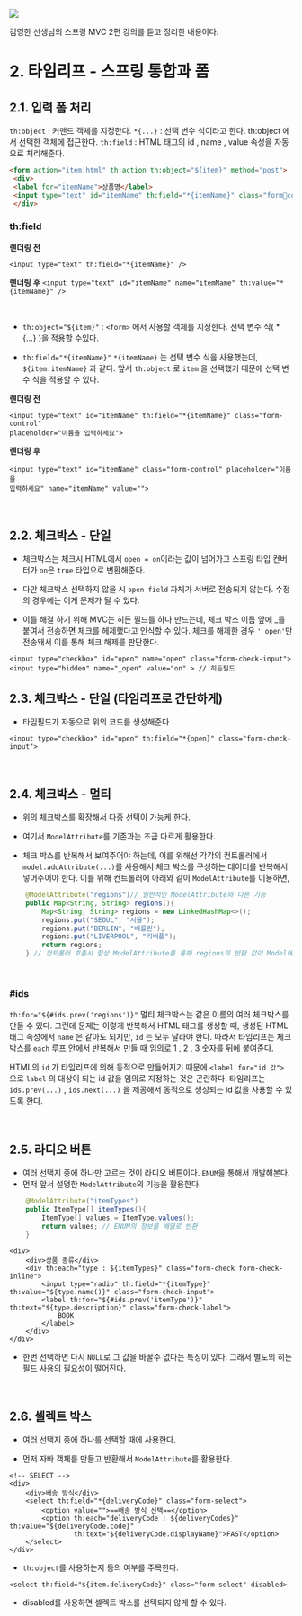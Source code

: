 ![](https://velog.velcdn.com/images/dodo4723/post/aaf0a792-d248-4501-be0c-5661b5e455c4/image.png)

김영한 선생님의 스프링 MVC 2편 강의를 듣고 정리한 내용이다.

# 2. 타임리프 - 스프링 통합과 폼

## 2.1. 입력 폼 처리

`th:object` : 커맨드 객체를 지정한다.
`*{...}` : 선택 변수 식이라고 한다. th:object 에서 선택한 객체에 접근한다.
`th:field` : HTML 태그의 id , name , value 속성을 자동으로 처리해준다.

```HTML
<form action="item.html" th:action th:object="${item}" method="post">
 <div>
 <label for="itemName">상품명</label>
 <input type="text" id="itemName" th:field="*{itemName}" class="formcontrol" placeholder="이름을 입력하세요">
 </div>
 ```
###  th:field

**렌더링 전**

`<input type="text" th:field="*{itemName}" />`

**렌더링 후**
`<input type="text" id="itemName" name="itemName" th:value="*{itemName}" />`

<br>

- `th:object="${item}"` : `<form>` 에서 사용할 객체를 지정한다. 선택 변수 식( *{...} )을 적용할 수있다.
  
- `th:field="*{itemName}"`
`*{itemName}` 는 선택 변수 식을 사용했는데, `${item.itemName}` 과 같다. 앞서 `th:object` 로 `item` 을 선택했기 때문에 선택 변수 식을 적용할 수 있다.

**렌더링 전**
```
<input type="text" id="itemName" th:field="*{itemName}" class="form-control"
placeholder="이름을 입력하세요">
```

**렌더링 후**
```
<input type="text" id="itemName" class="form-control" placeholder="이름을
입력하세요" name="itemName" value="">
```

<br>

## 2.2. 체크박스 - 단일
- 체크박스는 체크시 HTML에서 `open = on`이라는 값이 넘어가고 스프링 타입 컨버터가 `on`은 `true` 타입으로 변환해준다.

- 다만 체크박스 선택하지 않을 시 `open field` 자체가 서버로 전송되지 않는다. 수정의 경우에는 이게 문제가 될 수 있다.

- 이를 해결 하기 위해 MVC는 히든 필드를 하나 만드는데, 체크 박스 이름 앞에 _를 붙여서 전송하면 체크를 헤제했다고 인식할 수 있다. 체크를 해제한 경우 `'_open'`만 전송돼서 이를 통해 체크 해제를 판단한다.

```
<input type="checkbox" id="open" name="open" class="form-check-input">
<input type="hidden" name="_open" value="on" > // 히든필드
```

## 2.3. 체크박스 - 단일 (타임리프로 간단하게)
- 타임필드가 자동으로 위의 코드를 생성해준다

```
<input type="checkbox" id="open" th:field="*{open}" class="form-check-input">
```

<br>

## 2.4. 체크박스 - 멀티

- 위의 체크박스를 확장해서 다중 선택이 가능케 한다.

- 여기서 `ModelAttribute`를 기존과는 조금 다르게 활용한다.

- 체크 박스를 반복해서 보여주어야 하는데, 이를 위해선 각각의 컨트롤러에서 `model.addAttribute(...)`를 사용해서 체크 박스를 구성하는 데이터를 반복해서 넣어주어야 한다. 이를 위해 컨트롤러에 아래와 같이 `ModelAttribute`를 이용하면,

```java
	@ModelAttribute("regions")// 일반적인 ModelAttribute와 다른 기능
    public Map<String, String> regions(){
        Map<String, String> regions = new LinkedHashMap<>();
        regions.put("SEOUL", "서울");
        regions.put("BERLIN", "베를린");
        regions.put("LIVERPOOL", "리버풀");
        return regions;
    } // 컨트롤러 호출시 항상 ModelAttribute를 통해 regions의 반환 값이 Model에 자동으로 담긴다.
```

<br>

### #ids

`th:for="${#ids.prev('regions')}"`
멀티 체크박스는 같은 이름의 여러 체크박스를 만들 수 있다. 그런데 문제는 이렇게 반복해서 HTML 태그를 생성할 때, 생성된 HTML 태그 속성에서 `name` 은 같아도 되지만, `id` 는 모두 달라야 한다. 따라서 타임리프는 체크박스를 `each` 루프 안에서 반복해서 만들 때 임의로 1 , 2 , 3 숫자를 뒤에 붙여준다.

HTML의 `id` 가 타임리프에 의해 동적으로 만들어지기 때문에 `<label for="id 값">` 으로 `label` 의 대상이 되는 id 값을 임의로 지정하는 것은 곤란하다. 타임리프는 `ids.prev(...)` , `ids.next(...)` 을 제공해서 동적으로 생성되는 id 값을 사용할 수 있도록 한다.

<br>

## 2.5. 라디오 버튼

- 여러 선택지 중에 하나만 고르는 것이 라디오 버튼이다. `ENUM`을 통해서 개발해본다.
- 먼저 앞서 설명한 `ModelAttribute`의 기능을 활용한다.

```java
	@ModelAttribute("itemTypes")
    public ItemType[] itemTypes(){
        ItemType[] values = ItemType.values();
        return values; // ENUM의 정보를 배열로 반환 
    }
```

```
<div>
	<div>상품 종류</div>
    <div th:each="type : ${itemTypes}" class="form-check form-check-inline">
        <input type="radio" th:field="*{itemType}" th:value="${type.name()}" class="form-check-input">
        <label th:for="${#ids.prev('itemType')}" th:text="${type.description}" class="form-check-label">
            BOOK
        </label>
    </div>
</div>
```
- 한번 선택하면 다시 `NULL`로 그 값을 바꿀수 없다는 특징이 있다. 그래서 별도의 히든 필드 사용의 필요성이 떨어진다.

<br>

## 2.6. 셀렉트 박스
- 여러 선택지 중에 하나를 선택할 때에 사용한다.

- 먼저 자바 객체를 만들고 반환해서 `ModelAttribute`를 활용한다.
```
<!-- SELECT -->
<div>
    <div>배송 방식</div>
    <select th:field="*{deliveryCode}" class="form-select">
        <option value="">==배송 방식 선택==</option>
        <option th:each="deliveryCode : ${deliveryCodes}" th:value="${deliveryCode.code}"
        		th:text="${deliveryCode.displayName}">FAST</option>
    </select>
</div>
```
- `th:object`를 사용하는지 등의 여부를 주목한다.

```
<select th:field="${item.deliveryCode}" class="form-select" disabled>
```
- disabled를 사용하면 셀렉트 박스를 선택되지 않게 할 수 있다.